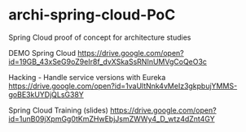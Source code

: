 # archi-spring-cloud-PoC
Spring Cloud proof of concept for architecture studies

DEMO Spring Cloud https://drive.google.com/open?id=19GB_43xSeG9oZ9eIr8f_dvXSkaSsRNInUMVgCoQeO3c

Hacking - Handle service versions with Eureka https://drive.google.com/open?id=1vaUltNnk4vMeIz3gkpbujYMMS-goBE3kUYDjQLsG38Y

Spring Cloud Training (slides) https://drive.google.com/open?id=1unB09jXpmGg0tKmZHwEbjJsmZWWy4_D_wtz4dZnt4GY

